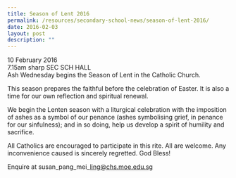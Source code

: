 ```yaml
---
title: Season of Lent 2016
permalink: /resources/secondary-school-news/season-of-lent-2016/
date: 2016-02-03
layout: post
description: ""
---
```

10 February 2016  
7.15am sharp SEC SCH HALL  
Ash Wednesday begins the Season of Lent in the Catholic Church.

This season prepares the faithful before the celebration of Easter. It is also a time for our own reflection and spiritual renewal.

We begin the Lenten season with a liturgical celebration with the imposition of ashes as a symbol of our penance (ashes symbolising grief, in penance for our sinfulness); and in so doing, help us develop a spirit of humility and sacrifice.

All Catholics are encouraged to participate in this rite. All are welcome. Any inconvenience caused is sincerely regretted. God Bless!

Enquire at susan\_pang\_mei\_ling@chs.moe.edu.sg